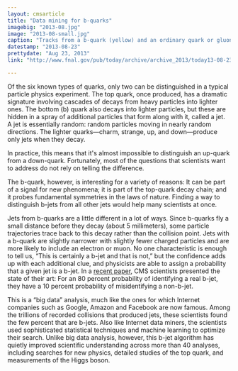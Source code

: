 ```yaml
---
layout: cmsarticle
title: "Data mining for b-quarks"
imagebig: "2013-08.jpg"
image: "2013-08-small.jpg"
caption: "Tracks from a b-quark (yellow) and an ordinary quark or gluon (purple), overlaid on a photo of the CMS tracker, in approximately the position where these particles were observed."
datestamp: "2013-08-23"
prettydate: "Aug 23, 2013"
link: "http://www.fnal.gov/pub/today/archive/archive_2013/today13-08-23.html"

---
```


Of the six known types of quarks, only two can be distinguished in a typical particle physics experiment. The top quark, once produced, has a dramatic signature involving cascades of decays from heavy particles into lighter ones. The bottom (b) quark also decays into lighter particles, but these are hidden in a spray of additional particles that form along with it, called a jet. A jet is essentially random: random particles moving in nearly random directions. The lighter quarks—charm, strange, up, and down—produce only jets when they decay.

In practice, this means that it's almost impossible to distinguish an up-quark from a down-quark. Fortunately, most of the questions that scientists want to address do not rely on telling the difference.

The b-quark, however, is interesting for a variety of reasons: It can be part of a signal for new phenomena; it is part of the top-quark decay chain; and it probes fundamental symmetries in the laws of nature. Finding a way to distinguish b-jets from all other jets would help many scientists at once.

Jets from b-quarks are a little different in a lot of ways. Since b-quarks fly a small distance before they decay (about 5 millimeters), some particle trajectories trace back to this decay rather than the collision point. Jets with a b-quark are slightly narrower with slightly fewer charged particles and are more likely to include an electron or muon. No one characteristic is enough to tell us, “This is certainly a b-jet and that is not,” but the confidence adds up with each additional clue, and physicists are able to assign a probability that a given jet is a b-jet. In a [recent paper](http://arxiv.org/abs/1211.4462), CMS scientists presented the state of their art: For an 80 percent probability of identifying a real b-jet, they have a 10 percent probability of misidentifying a non-b-jet.

This is a “big data” analysis, much like the ones for which Internet companies such as Google, Amazon and Facebook are now famous. Among the trillions of recorded collisions that produced jets, these scientists found the few percent that are b-jets. Also like Internet data miners, the scientists used sophisticated statistical techniques and machine learning to optimize their search. Unlike big data analysis, however, this b-jet algorithm has quietly improved scientific understanding across more than 40 analyses, including searches for new physics, detailed studies of the top quark, and measurements of the Higgs boson.

